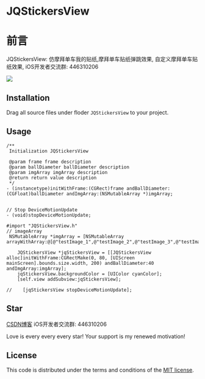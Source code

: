 # JQStickersView
前言
===
JQStickersView: 仿摩拜单车我的贴纸,摩拜单车贴纸弹跳效果, 自定义摩拜单车贴纸效果, iOS开发者交流群: 446310206

![](https://github.com/xiaohange/JQStickersView/blob/master/v1.gif?raw=true)

## Installation

 Drag all source files under floder `JQStickersView` to your project.

## Usage

```
/**
 Initialization JQStickersView

 @param frame frame description
 @param ballDiameter ballDiameter description
 @param imgArray imgArray description
 @return return value description
 */
- (instancetype)initWithFrame:(CGRect)frame andBallDiameter:(CGFloat)ballDiameter andImgArray:(NSMutableArray *)imgArray;


// Stop DeviceMotionUpdate
- (void)stopDeviceMotionUpdate;
```

```
#import "JQStickersView.h"
// imageArray
 NSMutableArray *imgArray = [NSMutableArray arrayWithArray:@[@"testImage_1",@"testImage_2",@"testImage_3",@"testImage_4",@"testImage_5",@"testImage_6",@"testImage_7",@"testImage_8",@"testImage_1",@"testImage_2",@"testImage_3",@"testImage_4"]];
    
    JQStickersView *jqStickersView = [[JQStickersView alloc]initWithFrame:CGRectMake(0, 80, [UIScreen mainScreen].bounds.size.width, 200) andBallDiameter:40 andImgArray:imgArray];
    jqStickersView.backgroundColor = [UIColor cyanColor];
    [self.view addSubview:jqStickersView];
    
//    [jqStickersView stopDeviceMotionUpdate];
```

## Star

[CSDN博客](http://blog.csdn.net/qq_31810357) iOS开发者交流群: 446310206

Love is every every every star! Your support is my renewed motivation!


## License

This code is distributed under the terms and conditions of the [MIT license](LICENSE).